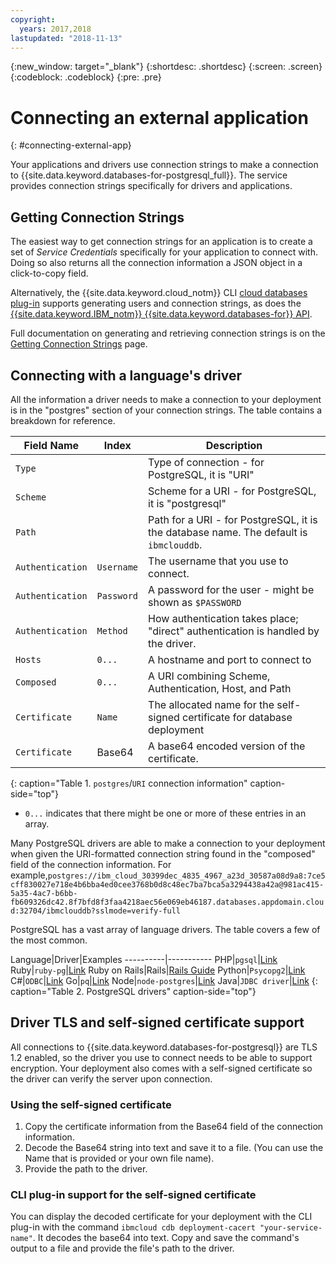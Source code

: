```yaml
---
copyright:
  years: 2017,2018
lastupdated: "2018-11-13"
---
```


{:new_window: target="_blank"}
{:shortdesc: .shortdesc}
{:screen: .screen}
{:codeblock: .codeblock}
{:pre: .pre}

# Connecting an external application
{: #connecting-external-app}

Your applications and drivers use connection strings to make a connection to {{site.data.keyword.databases-for-postgresql_full}}. The service provides connection strings specifically for drivers and applications. 

## Getting Connection Strings

The easiest way to get connection strings for an application is to create a set of _Service Credentials_ specifically for your application to connect with. Doing so also returns all the connection information a JSON object in a click-to-copy field.

Alternatively, the {{site.data.keyword.cloud_notm}} CLI [cloud databases plug-in](./howto-getting-connection-strings.html#generating-connection-strings-from-the-command-line) supports generating users and connection strings, as does the [{{site.data.keyword.IBM_notm}} {{site.data.keyword.databases-for}} API](https://console.{DomainName}/apidocs/cloud-databases-api#creates-a-database-level-user).

Full documentation on generating and retrieving connection strings is on the [Getting Connection Strings](./howto-getting-connection-strings.html) page.

## Connecting with a language's driver

All the information a driver needs to make a connection to your deployment is in the "postgres" section of your connection strings. The table contains a breakdown for reference.

Field Name|Index|Description
----------|-----|-----------
`Type`||Type of connection - for PostgreSQL, it is "URI"
`Scheme`||Scheme for a URI - for PostgreSQL, it is "postgresql"
`Path`||Path for a URI - for PostgreSQL, it is the database name. The default is `ibmclouddb`.
`Authentication`|`Username`|The username that you use to connect.
`Authentication`|`Password`|A password for the user - might be shown as `$PASSWORD`
`Authentication`|`Method`|How authentication takes place; "direct" authentication is handled by the driver.
`Hosts`|`0...`|A hostname and port to connect to
`Composed`|`0...`|A URI combining Scheme, Authentication, Host, and Path
`Certificate`|`Name`|The allocated name for the self-signed certificate for database deployment
`Certificate`|Base64|A base64 encoded version of the certificate.
{: caption="Table 1. `postgres`/`URI` connection information" caption-side="top"}

* `0...` indicates that there might be one or more of these entries in an array.

Many PostgreSQL drivers are able to make a connection to your deployment when given the URI-formatted connection string found in the "composed" field of the connection information. For example,`postgres://ibm_cloud_30399dec_4835_4967_a23d_30587a08d9a8:7ce5cff830027e718e4b6bba4ed0cee3768b0d8c48ec7ba7bca5a3294438a42a@981ac415-5a35-4ac7-b6bb-fb609326dc42.8f7bfd8f3faa4218aec56e069eb46187.databases.appdomain.cloud:32704/ibmclouddb?sslmode=verify-full`

PostgreSQL has a vast array of language drivers. The table covers a few of the most common.

Language|Driver|Examples
----------|-----------
PHP|`pgsql`|[Link](http://php.net/manual/en/pgsql.examples-basic.php)
Ruby|`ruby-pg`|[Link](https://bitbucket.org/ged/ruby-pg/wiki/Home)
Ruby on Rails|Rails|[Rails Guide](http://edgeguides.rubyonrails.org/configuring.html#configuring-a-postgresql-database)
Python|`Psycopg2`|[Link](https://wiki.postgresql.org/wiki/Psycopg2_Tutorial)
C#|`ODBC`|[Link](https://wiki.postgresql.org/wiki/Using_Microsoft_.NET_with_the_PostgreSQL_Database_Server_via_ODBC)
Go|`pq`|[Link](https://godoc.org/github.com/lib/pq)
Node|`node-postgres`|[Link](https://github.com/brianc/node-postgres/wiki/Example)
Java|`JDBC driver`|[Link](https://jdbc.postgresql.org/documentation/head/index.html)
{: caption="Table 2. PostgreSQL drivers" caption-side="top"}

## Driver TLS and self-signed certificate support

All connections to {{site.data.keyword.databases-for-postgresql}} are TLS 1.2 enabled, so the driver you use to connect needs to be able to support encryption. Your deployment also comes with a self-signed certificate so the driver can verify the server upon connection. 

### Using the self-signed certificate

1. Copy the certificate information from the Base64 field of the connection information. 
2. Decode the Base64 string into text and save it to a file. (You can use the Name that is provided or your own file name).
3. Provide the path to the driver.

### CLI plug-in support for the self-signed certificate

You can display the decoded certificate for your deployment with the CLI plug-in with the command `ibmcloud cdb deployment-cacert "your-service-name"`. It decodes the base64 into text. Copy and save the command's output to a file and provide the file's path to the driver.







 
